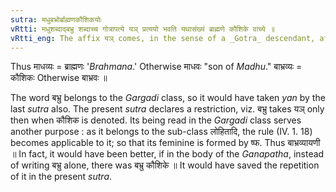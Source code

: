 ```yaml
---
sutra: मधुबभ्रोर्ब्राह्मणकौशिकयोः
vRtti: मधुशब्दाद्बभ्रु शब्दाच्च गोत्रापत्ये यञ् प्रत्ययो भवति यथासंख्यं ब्राह्मणे कौशिके वाच्ये ॥
vRtti_eng: The affix यञ् comes, in the sense of a _Gotra_ descendant, after the words मधु and बभ्रु when the words so formed mean '_Brahmana_' and 'a _Kausika_' respectively.
---
```

Thus माधव्यः = ब्राह्मणः '_Brahmana_.' Otherwise माधवः "son of _Madhu_." बाभ्रव्यः = कौशिकः Otherwise बाभ्रवः ॥

The word बभ्रु belongs to the _Gargadi_ class, so it would have taken _yan_ by the last _sutra_ also. The present _sutra_ declares a restriction, viz. बभ्रु takes यञ् only then when कौशिक is denoted. Its being read in the _Gargadi_ class serves another purpose : as it belongs to the sub-class लोहितादि, the rule (IV. 1. 18) becomes applicable to it; so that its feminine is formed by ष्फ. Thus बाभ्रव्यायणी ॥ In fact, it would have been better, if in the body of the _Ganapatha_, instead of writing बभ्रु alone, there was बभ्रु कौशिके ॥ It would have saved the repetition of it in the present _sutra_.
